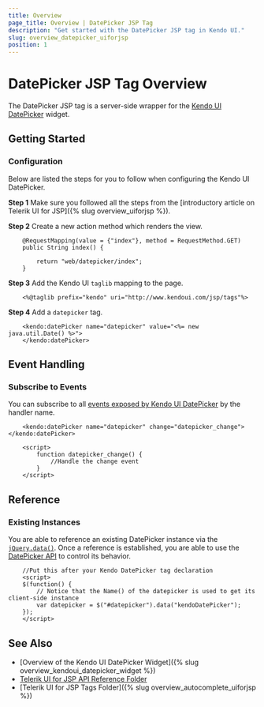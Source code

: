 ```yaml
---
title: Overview
page_title: Overview | DatePicker JSP Tag
description: "Get started with the DatePicker JSP tag in Kendo UI."
slug: overview_datepicker_uiforjsp
position: 1
---
```


# DatePicker JSP Tag Overview

The DatePicker JSP tag is a server-side wrapper for the [Kendo UI DatePicker](/api/javascript/ui/datepicker) widget.

## Getting Started

### Configuration

Below are listed the steps for you to follow when configuring the Kendo UI DatePicker.

**Step 1** Make sure you followed all the steps from the [introductory article on Telerik UI for JSP]({% slug overview_uiforjsp %}).

**Step 2** Create a new action method which renders the view.



        @RequestMapping(value = {"index"}, method = RequestMethod.GET)
        public String index() {

            return "web/datepicker/index";
        }

**Step 3** Add the Kendo UI `taglib` mapping to the page.



        <%@taglib prefix="kendo" uri="http://www.kendoui.com/jsp/tags"%>

**Step 4** Add a `datepicker` tag.



        <kendo:datePicker name="datepicker" value="<%= new java.util.Date() %>">
        </kendo:datePicker>

## Event Handling

### Subscribe to Events

You can subscribe to all [events exposed by Kendo UI DatePicker](/api/javascript/ui/datepicker#events) by the handler name.



        <kendo:datePicker name="datepicker" change="datepicker_change"></kendo:datePicker>

        <script>
            function datepicker_change() {
                //Handle the change event
            }
        </script>

## Reference

### Existing Instances

You are able to reference an existing DatePicker instance via the [`jQuery.data()`](http://api.jquery.com/jQuery.data/). Once a reference is established, you are able to use the [DatePicker API](/api/javascript/ui/datepicker#methods) to control its behavior.



        //Put this after your Kendo DatePicker tag declaration
        <script>
        $(function() {
            // Notice that the Name() of the datepicker is used to get its client-side instance
            var datepicker = $("#datepicker").data("kendoDatePicker");
        });
        </script>

## See Also

* [Overview of the Kendo UI DatePicker Widget]({% slug overview_kendoui_datepicker_widget %})
* [Telerik UI for JSP API Reference Folder](/api/jsp/autocomplete/animation)
* [Telerik UI for JSP Tags Folder]({% slug overview_autocomplete_uiforjsp %})
